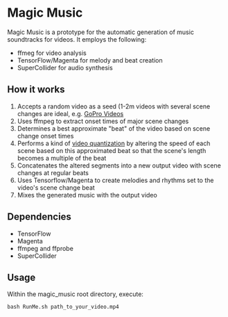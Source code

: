 # Magic Music

Magic Music is a prototype for the automatic generation of music soundtracks for videos. It employs the following:

* ffmeg for video analysis
* TensorFlow/Magenta for melody and beat creation
* SuperCollider for audio synthesis

## How it works

1. Accepts a random video as a seed (1-2m videos with several scene changes are ideal, e.g. [GoPro Videos](https://vimeo.com/gopro/videos/page:75/sort:duration/format:thumbnail)
2. Uses ffmpeg to extract onset times of major scene changes
3. Determines a best approximate "beat" of the video based on scene change onset times
4. Performs a kind of [video quantization](https://en.wikipedia.org/wiki/Quantization_(music)) by altering the speed of each scene based on this approximated beat so that the scene's length becomes a multiple of the beat
5. Concatenates the altered segments into a new output video with scene changes at regular beats
6. Uses Tensorflow/Magenta to create melodies and rhythms set to the video's scene change beat
7. Mixes the generated music with the output video

## Dependencies

* TensorFlow
* Magenta
* ffmpeg and ffprobe
* SuperCollider

## Usage

Within the magic_music root directory, execute:

`bash RunMe.sh path_to_your_video.mp4`
